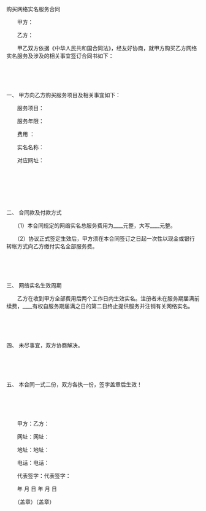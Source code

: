 



购买网络实名服务合同



 

　　甲方：

　　乙方：　　

　　甲乙双方依据《中华人民共和国合同法》，经友好协商，就甲方购买乙方网络实名服务及涉及的相关事宜签订合同书如下：

　　

　　

一、
甲方向乙方购买服务项目及相关事宜如下：　　

　　服务项目：

　　服务年限：

　　费用 ：

　　实名名称：

　　对应网址：

　　

　　

　　

二、
合同款及付款方式

　　（1）本合同规定的网络实名总服务费用为____元整，大写____元整。

　　（2）协议正式签定生效后，甲方须在本合同签订之日起一次性以现金或银行转帐方式向乙方缴付实名全部服务费。

　　

　　

三、
网络实名生效周期

　　乙方在收到甲方全部费用后两个工作日内生效实名。注册者未在服务期届满前续费，____有权自服务期届满之日的第二日终止提供服务并注销有关网络实名。

　　

　　

四、
未尽事宜，双方协商解决。

　　

　　

五、
本合同一式二份，双方各执一份，签字盖章后生效！　　

　　

　　

　　甲方：乙方：

　　网址：网址：

　　地址：地址：

　　电话：电话：

　　代表签字：代表签字：

　　年 月 日 年 月 日

　　（盖章）（盖章）